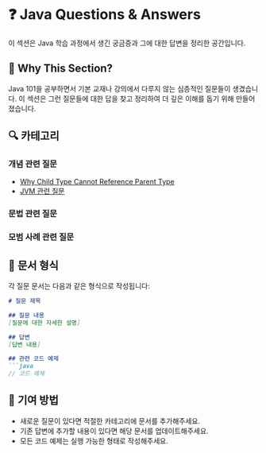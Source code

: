 # ❓ Java Questions & Answers

이 섹션은 Java 학습 과정에서 생긴 궁금증과 그에 대한 답변을 정리한 공간입니다.

## 🎯 Why This Section?
Java 101을 공부하면서 기본 교재나 강의에서 다루지 않는 심층적인 질문들이 생겼습니다. 이 섹션은 그런 질문들에 대한 답을 찾고 정리하여 더 깊은 이해를 돕기 위해 만들어졌습니다.

## 🔍 카테고리

### 개념 관련 질문
- [Why Child Type Cannot Reference Parent Type](./Java/QnA/concepts/why_child_cannot_reference_parent.md)
- [JVM 관련 질문](./Java/QnA/concepts/jvm_questions.md)

<!-- - [OOP 관련 질문](./concepts/oop_questions.md) -->
<!-- - [메모리 관리 질문](./concepts/memory_management.md)
- [스레드와 동시성 질문](./concepts/threading_concurrency.md) -->

### 문법 관련 질문
<!-- - [람다식 관련 질문](./syntax/lambda_questions.md)
- [제네릭스 관련 질문](./syntax/generics_questions.md)
- [인터페이스와 추상 클래스 질문](./syntax/interfaces_abstract_classes.md)
- [스트림 API 질문](./syntax/stream_api.md) -->

### 모범 사례 관련 질문
<!-- - [코딩 스타일](./best_practices/coding_style.md)
- [성능 최적화](./best_practices/performance.md)
- [디자인 패턴 적용](./best_practices/design_patterns.md)
- [테스트 전략](./best_practices/testing.md) -->

## 📝 문서 형식

각 질문 문서는 다음과 같은 형식으로 작성됩니다:

```markdown
# 질문 제목

## 질문 내용
[질문에 대한 자세한 설명]

## 답변
[답변 내용]

## 관련 코드 예제
```java
// 코드 예제
```


## 🔄 기여 방법
- 새로운 질문이 있다면 적절한 카테고리에 문서를 추가해주세요.
- 기존 답변에 추가할 내용이 있다면 해당 문서를 업데이트해주세요.
- 모든 코드 예제는 실행 가능한 형태로 작성해주세요. 